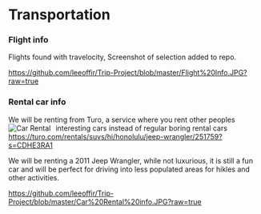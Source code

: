 # Transportation

### Flight info

Flights found with travelocity,
Screenshot of selection added to repo.

https://github.com/leeoffir/Trip-Project/blob/master/Flight%20Info.JPG?raw=true

### Rental car info

We will be renting from Turo, a service where you rent other peoples interesting cars instead of regular boring rental cars
<img src="Car Rental info.jpg"
     alt="Car Rental"
     style="float: left; margin-right: 10px;" />
https://turo.com/rentals/suvs/hi/honolulu/jeep-wrangler/251759?s=CDHE3RA1

We will be renting a 2011 Jeep Wrangler, while not luxurious, it is still a fun car and will be perfect for driving into less populated areas for hikles and other activities.

https://github.com/leeoffir/Trip-Project/blob/master/Car%20Rental%20info.JPG?raw=true
